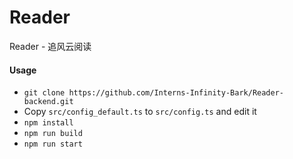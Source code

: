# Reader

Reader - 追风云阅读

#### Usage

- `git clone https://github.com/Interns-Infinity-Bark/Reader-backend.git`
- Copy `src/config_default.ts` to `src/config.ts` and edit it
- `npm install`
- `npm run build`
- `npm run start`

